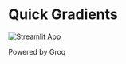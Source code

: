 # Quick Gradients
[![Streamlit App](https://static.streamlit.io/badges/streamlit_badge_black_white.svg)](https://quick-gradients.streamlit.app/)

Powered by Groq
